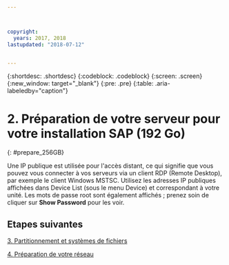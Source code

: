 ```yaml
---



copyright:
  years: 2017, 2018
lastupdated: "2018-07-12"


---
```


{:shortdesc: .shortdesc}
{:codeblock: .codeblock}
{:screen: .screen}
{:new_window: target="_blank"}
{:pre: .pre}
{:table: .aria-labeledby="caption"}

# 2. Préparation de votre serveur pour votre installation SAP (192 Go)
{: #prepare_256GB}

Une IP publique est utilisée pour l'accès distant, ce qui signifie que vous pouvez vous connecter à vos serveurs via un client RDP (Remote Desktop), par exemple le client Windows MSTSC. Utilisez les adresses IP publiques affichées dans Device List (sous le menu Device) et correspondant à votre unité. Les mots de passe root sont également affichés ; prenez soin de cliquer sur **Show Password** pour les voir.

## Etapes suivantes

 [3. Partitionnement et systèmes de fichiers](/docs/infrastructure/sap-netweaver-ms-qrg/ms-partition-256GB.html#partition-256GB)
 
 [4. Préparation de votre réseau](/docs/infrastructure/sap-netweaver-ms-qrg/ms-prepare-network.html#network)
